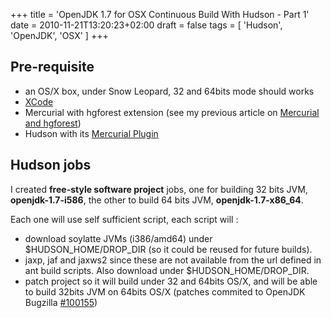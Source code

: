 +++
title = 'OpenJDK 1.7 for OSX Continuous Build With Hudson - Part 1'
date = 2010-11-21T13:20:23+02:00
draft = false
tags = [ 'Hudson', 'OpenJDK', 'OSX' ]
+++
## Pre-requisite

- an OS/X box, under Snow Leopard, 32 and 64bits mode should works
- [XCode](https://web.archive.org/web/20120205101528/http://developer.apple.com/technologies/tools/xcode.html)
- Mercurial with hgforest extension (see my previous article on [Mercurial and hgforest](https://web.archive.org/web/20120205101528/http://blog.hgomez.net/?p=649))
- Hudson with its [Mercurial Plugin](https://web.archive.org/web/20120205101528/http://wiki.hudson-ci.org/display/HUDSON/Mercurial+Plugin)

## Hudson jobs

I created **free-style software project** jobs, one for building 32 bits JVM, **openjdk-1.7-i586**, the other to build 64 bits JVM, **openjdk-1.7-x86_64**.

Each one will use self sufficient script, each script will :

- download soylatte JVMs (i386/amd64) under $HUDSON_HOME/DROP_DIR (so it could be reused for future builds).
- jaxp, jaf and jaxws2 since these are not available from the url defined in ant build scripts. Also download under $HUDSON_HOME/DROP_DIR.
- patch project so it will build under 32 and 64bits OS/X, and will be able to build 32bits JVM on 64bits OS/X (patches commited to OpenJDK Bugzilla [#100155](https://web.archive.org/web/20120205101528/https://bugs.openjdk.java.net/show_bug.cgi?id=100155))
